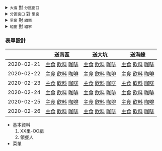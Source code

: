 <details>
  <summary> <code>大會</code> 對 <code>分區窗口</code> </summary>
  
|品項|數量|備註
|--|--|--|
|__南區__|||
黑咖啡 (熱)|200|
黑咖啡 (冷)|100|
抹茶牛奶 (正常/溫)|50|
|__大坑__|||
黑咖啡 (熱)|202|
黑咖啡 (冷)|103|
抹茶牛奶 (正常/溫)|50|
|__海線__|||
黑咖啡 (熱)|31|
黑咖啡 (冷)|6|
抹茶牛奶 (正常/溫)|18|

</details>

<details>
  <summary> <code>分區窗口</code> 對 <code>里窗</code> </summary>

|品項|數量|備註
|--|--|--|
|__保羅里__|||
黑咖啡 (熱)|50|
黑咖啡 (冷)|40|
抹茶牛奶 (正常/溫)|5|
|__彼得里__|||
黑咖啡 (熱)|22|
黑咖啡 (冷)|13|
抹茶牛奶 (正常/溫)|5|
|__約書亞里__|||
黑咖啡 (熱)|31|
黑咖啡 (冷)|45|
抹茶牛奶 (正常/溫)|18|
</details>

<details>
  <summary> <code>里窗</code> 對 <code>組窗</code> </summary>

|品項|數量|備註
|--|--|--
|__威凱組__|||
|黑咖啡 (熱)|10||
|黑咖啡 (冷)|1|
|__珮瀅組__|||
|黑咖啡 (熱)|10||
|黑咖啡 (冷)|3|
|__博德組__|||
|抹茶牛奶 (熱)|4||
|巧克力牛奶 (冷)|2|

</details>

<details>
  <summary> <code>組窗</code> 對 <code>組家</code> </summary>
  
  自己管好！
</details>


### 表單設計


||送南區|送大坑|送海線|
|--|--|--|--|
|2020-02-21|[主食]() [飲料]() [咖啡]()|[主食]() [飲料]() [咖啡]()|[主食]() [飲料]() [咖啡]()|
|2020-02-22|[主食]() [飲料]() [咖啡]()|[主食]() [飲料]() [咖啡]()|[主食]() [飲料]() [咖啡]()|
|2020-02-23|[主食]() [飲料]() [咖啡]()|[主食]() [飲料]() [咖啡]()|[主食]() [飲料]() [咖啡]()|
|2020-02-24|[主食]() [飲料]() [咖啡]()|[主食]() [飲料]() [咖啡]()|[主食]() [飲料]() [咖啡]()|
|2020-02-25|[主食]() [飲料]() [咖啡]()|[主食]() [飲料]() [咖啡]()|[主食]() [飲料]() [咖啡]()|
|2020-02-26|[主食]() [飲料]() [咖啡]()|[主食]() [飲料]() [咖啡]()|[主食]() [飲料]() [咖啡]()|

- 基本資料
  1. XX里-OO組
  2. 領餐人
- 菜單
